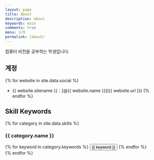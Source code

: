 ```yaml
---
layout: page
title: About
description: about
keywords: main
comments: true
menu: 소개
permalink: /about/
---
```


컴퓨터 비전을 공부하는 학생입니다.

## 계정

{% for website in site.data.social %}
* {{ website.sitename }}：[@{{ website.name }}]({{ website.url }})
{% endfor %}

## Skill Keywords

{% for category in site.data.skills %}
### {{ category.name }}
<div class="btn-inline">
{% for keyword in category.keywords %}
<button class="btn btn-outline" type="button">{{ keyword }}</button>
{% endfor %}
</div>
{% endfor %}

